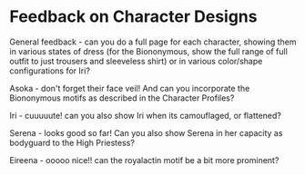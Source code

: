 # Feedback on Character Designs

General feedback - can you do a full page for each character, showing them in various states of dress (for the Biononymous, show the full range of full outfit to just trousers and sleeveless shirt) or in various color/shape configurations for Iri?

Asoka - don't forget their face veil! And can you incorporate the Biononymous motifs as described in the Character Profiles?

Iri - cuuuuute! can you also show Iri when its camouflaged, or flattened?

Serena - looks good so far! Can you also show Serena in her capacity as bodyguard to the High Priestess?

Eireena - ooooo nice!! can the royalactin motif be a bit more prominent?